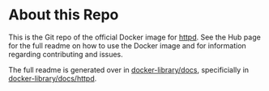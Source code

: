 # About this Repo

This is the Git repo of the official Docker image for [httpd](https://registry.hub.docker.com/_/httpd/). See the
Hub page for the full readme on how to use the Docker image and for information
regarding contributing and issues.

The full readme is generated over in [docker-library/docs](https://github.com/docker-library/docs),
specificially in [docker-library/docs/httpd](https://github.com/docker-library/docs/tree/master/httpd).
